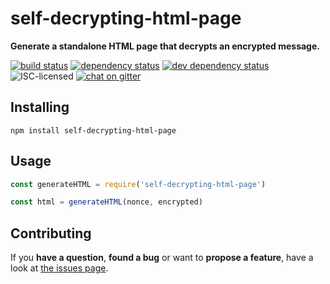 # self-decrypting-html-page

**Generate a standalone HTML page that decrypts an encrypted message.**

[![build status](https://img.shields.io/travis/derhuerst/self-decrypting-html-page.svg)](https://travis-ci.org/derhuerst/self-decrypting-html-page)
[![dependency status](https://img.shields.io/david/derhuerst/self-decrypting-html-page.svg)](https://david-dm.org/derhuerst/self-decrypting-html-page#info=dependencies)
[![dev dependency status](https://img.shields.io/david/dev/derhuerst/self-decrypting-html-page.svg)](https://david-dm.org/derhuerst/self-decrypting-html-page#info=devDependencies)
![ISC-licensed](https://img.shields.io/github/license/derhuerst/self-decrypting-html-page.svg)
[![chat on gitter](https://badges.gitter.im/derhuerst.svg)](https://gitter.im/derhuerst)


## Installing

```shell
npm install self-decrypting-html-page
```


## Usage

```js
const generateHTML = require('self-decrypting-html-page')

const html = generateHTML(nonce, encrypted)
```


## Contributing

If you **have a question**, **found a bug** or want to **propose a feature**, have a look at [the issues page](https://github.com/derhuerst/self-decrypting-html-page/issues).
